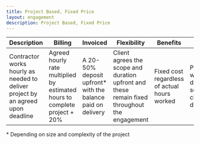 ```yaml
---
title: Project Based, Fixed Price
layout: engagement
description: Project Based, Fixed Price
---
```


| Description | Billing | Invoiced | Flexibility | Benefits | Ideal for | Considerations |
| ----------- | ------- | -------- | ----------- | -------- | --------- | -------------- |
| Contractor works hourly as needed to deliver project by an agreed upon deadline | Agreed hourly rate multiplied by estimated hours to complete project + 20% | A 20-50% deposit upfront* with the balance paid on delivery | Client agrees the scope and duration upfront and these remain fixed throughout the engagement | Fixed cost regardless of actual hours worked | Projects with a well-defined scope and clear deliverables | 20% is applied to the hourly rate to accommodate the fixed-price arrangement |

\* Depending on size and complexity of the project

